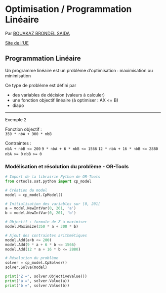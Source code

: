 # Optimisation / Programmation Linéaire

Par [BOUAKAZ BRONDEL SAIDA](mailto:saida.bouakaz@univ-lyon1.fr)

[Site de l'UE](http://odf.univ-lyon1.fr/ue-8166-12/optimisation.html)

## Programmation Linéaire

Un programme linéaire est un problème d'optimisation : maximisation ou minimisation

Ce type de problème est défini par

- des variables de décision (valeurs à calculer)
- une fonction objectif linéaire (à optimiser : AX <= B)
- diapo

---

Exemple 2

Fonction objectif :  
`350 * nbA + 300 * nbB`

Contraintes :  
`nbA + nbB <= 200`
`9 * nbA + 6 * nbB <= 1566`
`12 * nbA + 16 * nbB <= 2880`
`nbA >= 0`
`nbB >= 0`

### Modélisation et résolution du problème - OR-Tools

```python
# Import de la librairie Python de OR-Tools
from ortools.sat.python import cp_model

# Création du model
model = cp_model.CpModel()

# Initialisation des variables sur [0, 201[
a = model.NewIntVar(0, 201, 'a')
b = model.NewIntVar(0, 201, 'b')

# Objectif : formule de Z à maximiser
model.Maximize(350 * a + 300 * b)

# Ajout des contraintes arithmétiques
model.Add(a+b <= 200)
model.Add(9 * a + 6 * b <= 1566)
model.Add(12 * a + 16 * b <= 2880)

# Résolution du problème
solver = cp_model.CpSolver()
solver.Solve(model)

print("Z =", solver.ObjectiveValue())
print("a =", solver.Value(a))
print("b =", solver.Value(b))

```
